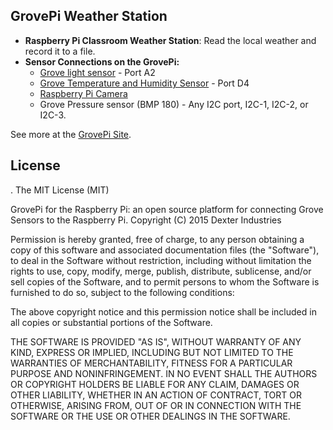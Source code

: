 ## **GrovePi Weather Station**

- **Raspberry Pi Classroom Weather Station**: Read the local weather and record it to a file.
- **Sensor Connections on the GrovePi:**
     * [Grove light sensor](http://www.dexterindustries.com/shop/grove-light-sensor/) - Port A2 
     * [Grove Temperature and Humidity Sensor](http://www.dexterindustries.com/shop/grovepi-starter-kit-raspberry-pi/) - Port D4 
     * [Raspberry Pi Camera](http://www.dexterindustries.com/shop/raspberry-pi-camera/)
     * Grove Pressure sensor (BMP 180) - Any I2C port, I2C-1, I2C-2, or I2C-3.

See more at the [GrovePi Site](http://dexterindustries.com/GrovePi/).

## License
.
The MIT License (MIT)

GrovePi for the Raspberry Pi: an open source platform for connecting Grove Sensors to the Raspberry Pi.
Copyright (C) 2015  Dexter Industries

Permission is hereby granted, free of charge, to any person obtaining a copy
of this software and associated documentation files (the "Software"), to deal
in the Software without restriction, including without limitation the rights
to use, copy, modify, merge, publish, distribute, sublicense, and/or sell
copies of the Software, and to permit persons to whom the Software is
furnished to do so, subject to the following conditions:

The above copyright notice and this permission notice shall be included in
all copies or substantial portions of the Software.

THE SOFTWARE IS PROVIDED "AS IS", WITHOUT WARRANTY OF ANY KIND, EXPRESS OR
IMPLIED, INCLUDING BUT NOT LIMITED TO THE WARRANTIES OF MERCHANTABILITY,
FITNESS FOR A PARTICULAR PURPOSE AND NONINFRINGEMENT. IN NO EVENT SHALL THE
AUTHORS OR COPYRIGHT HOLDERS BE LIABLE FOR ANY CLAIM, DAMAGES OR OTHER
LIABILITY, WHETHER IN AN ACTION OF CONTRACT, TORT OR OTHERWISE, ARISING FROM,
OUT OF OR IN CONNECTION WITH THE SOFTWARE OR THE USE OR OTHER DEALINGS IN
THE SOFTWARE.
